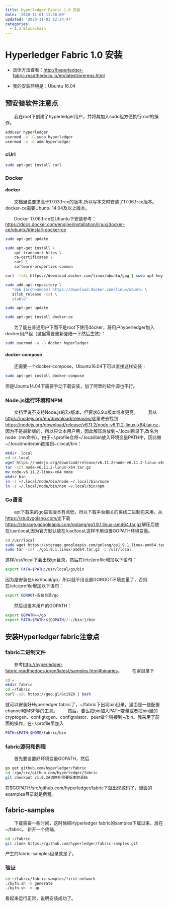 ```yaml
---
title: Hyperledger Fabric 1.0 安装
date: '2020-11-01 11:36:09'
updated: '2020-11-01 12:24:47'
categories:
  - 1.3 Blockchain
---
```

# Hyperledger Fabric 1.0 安装
* 具体方法查看：http://hyperledger-fabric.readthedocs.io/en/latest/prereqs.html

* 我的安装环境是：Ubuntu 16.04

## 预安装软件注意点
&emsp;&emsp;我在root下创建了hyperledger用户，并将其加入sudo组方便执行root的操作。

```sh
adduser hyperledger
usermod -a -G sudo hyperledger
usermod -a -G adm hyperledger
```
### cUrl

```sh
sudo apt-get install curl
```

### Docker

#### docker

&emsp;&emsp;文档里说要求高于17.03.1-ce的版本,所以写本文时安装了17.06.1-ce版本。docker-ce需要Ubuntu 14.04及以上版本。

&emsp;&emsp;Docker 17.06.1-ce在Ubuntu下安装参考：<https://docs.docker.com/engine/installation/linux/docker-ce/ubuntu/#install-docker-ce>

```sh
sudo apt-get update
```
```sh
sudo apt-get install \
    apt-transport-https \
    ca-certificates \
    curl \
    software-properties-common
```
```sh
curl -fsSL https://download.docker.com/linux/ubuntu/gpg | sudo apt-key add -
```
```sh
sudo add-apt-repository \
   "deb [arch=amd64] https://download.docker.com/linux/ubuntu \
   $(lsb_release -cs) \
   stable"
```
```sh
sudo apt-get update
```
```sh
sudo apt-get install docker-ce
```
&emsp;&emsp;为了能在普通用户下而不是root下使用docker，将用户hyperledger加入docker用户组（这里需要重新登陆一下然后生效）：

```sh
sudo usermod -a -G docker hyperledger
```
#### docker-compose
&emsp;&emsp;还需要一个docker-compose，Ubuntu16.04下可以直接这样安装：

```sh
sudo apt-get install docker-compose
```
但是Ubuntu14.04下需要手动下载安装，加了阿里的软件源也不行。
### Node.js运行环境和NPM
&emsp;&emsp;文档里说不支持Node.js的7.x版本，但要求6.9.x版本或者更高。
&emsp;&emsp;我从<https://nodejs.org/en/download/releases/>这里进去找到<https://nodejs.org/download/release/v6.11.2/node-v6.11.2-linux-x64.tar.gz>，因为不是最新版的，所以只让本用户用，因此解压后放到~/.local目录下,改名为node（mv命令）。由于~/.profile会将~/.local/bin放入环境变量PATH中，因此做~/.local/node/bin链接到~/.local/bin：

```sh
mkdir .local
cd ~/.local
wget https://nodejs.org/download/release/v6.11.2/node-v6.11.2-linux-x64.tar.gz
tar -xzf node-v6.11.2-linux-x64.tar.gz
mv node-v6.11.2-linux-x64 node
mkdir bin
ln -s ~/.local/node/bin/node ~/.local/bin/node
ln -s ~/.local/node/bin/npm ~/.local/bin/npm
```
### Go语言
&emsp;&emsp;apt下载来的go语言版本有点低，所以下载平台相关的离线二进制包来用。从<https://studygolang.com/dl>下载<https://storage.googleapis.com/golang/go1.9.1.linux-amd64.tar.gz>解压后放在/usr/local,因为官方默认放在/usr/local,这样不用设置GOPATH环境变量。

```sh
cd /usr/local
sudo wget https://storage.googleapis.com/golang/go1.9.1.linux-amd64.tar.gz
sudo tar -xzf ./go1.9.1.linux-amd64.tar.gz -C /usr/local
```
这样/usr/local下会出现go目录，然后在/etc/profile增加以下语句：

```sh
export PATH=$PATH:/usr/local/go/bin
```
因为是安装在/usr/local/go，所以就不用设置GOROOT环境变量了，否则在/etc/profile增加以下语句：

```sh
export GOROOT=安装目录/go
```
&emsp;&emsp;然后设置本用户的GOPATH：

```sh
export GOPATH=~/go
export PATH=$PATH:${GOPATH//://bin:}/bin
```

## 安装Hyperledger fabric注意点

### fabric二进制文件

&emsp;&emsp;参考<http://hyperledger-fabric.readthedocs.io/en/latest/samples.html#binaries>。
&emsp;&emsp;在家目录下

```sh
cd ~
mkdir fabric
cd ~/fabric
curl -sSL https://goo.gl/Gci9ZX | bash
```
就可以安装好Hyperledger fabric了，~/fabric下出现bin目录，里面是一些配置channel和MSP等的工具。
&emsp;&emsp;然后，要么把bin加入PATH变量或者把bin里的cryptogen、configtxgen、configtxlator、peer做个链接到~/bin。我采用了前面的操作，在~/.profile里加入

```sh
PATH=$PATH:$HOME/fabric/bin
```

### fabric源码和例程

&emsp;&emsp;首先要设置好环境变量GOPATH，然后

```sh
go get github.com/hyperledger/fabric
cd ~/go/src/github.com/hyperledger/fabric
git checkout v1.0.2#切换到需要版本的源码
```
在$GOPATH/src/github.com/hyperledger/fabric下就出现源码了，里面的examples目录就是例程。

## fabric-samples
&emsp;&emsp;下载需要一些时间，这时候把Hyperledger fabric的samples下载过来，放在~/fabric。
新开一个终端，

```sh
cd ~/fabric
git clone https://github.com/hyperledger/fabric-samples.git
```
产生的fabric-samples目录就是了。

### 验证

```sh
cd ~/fabric/fabric-samples/first-network
./byfn.sh -m generate
./byfn.sh -m up
```
看起来运行正常，说明安装成功了。
